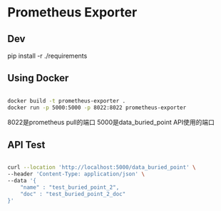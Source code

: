 # Prometheus Exporter

## Dev

pip install -r ./requirements


## Using Docker

```bash

docker build -t prometheus-exporter .
docker run -p 5000:5000 -p 8022:8022 prometheus-exporter

```

8022是prometheus pull的端口
5000是data_buried_point API使用的端口


## API Test

```bash

curl --location 'http://localhost:5000/data_buried_point' \
--header 'Content-Type: application/json' \
--data '{
    "name" : "test_buried_point_2",
    "doc" : "test_buried_point_2_doc"
}'

```